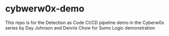 # cybwerw0x-demo
This repo is for the Detection as Code CI/CD pipeline demo in the Cyberw0x series by Day Johnson and Dennis Chow for Sumo Logic demonstration
